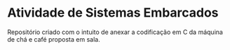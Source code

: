 # Atividade de Sistemas Embarcados

Repositório criado com o intuito de anexar a codificação em C da máquina de chá e café proposta em sala.
